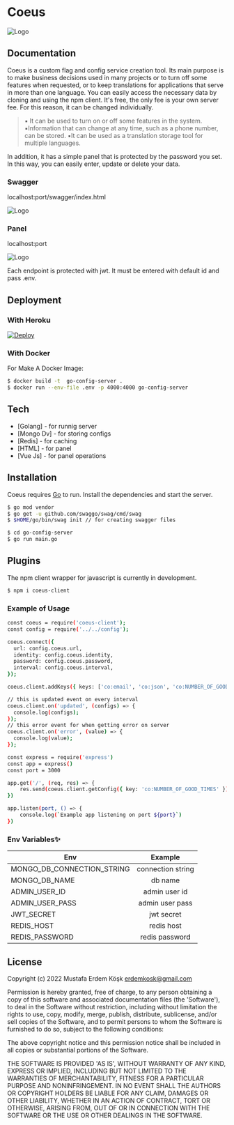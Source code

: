 # Coeus

 ![Logo](https://i.imgur.com/Jgf7swu.gif)
## Documentation

Coeus is a custom flag and config service creation tool. Its main purpose is to make business decisions used in many projects or to turn off some features when requested, or to keep translations for applications that serve in more than one language. You can easily access the necessary data by cloning and using the npm client. It's free, the only fee is your own server fee. For this reason, it can be changed individually.

>▪️ It can be used to turn on or off some features in the system.
▪️Information that can change at any time, such as a phone number, can be stored.
▪️It can be used as a translation storage tool for multiple languages.


In addition, it has a simple panel that is protected by the password you set. In this way, you can easily enter, update or delete your data.
### Swagger
localhost:port/swagger/index.html

![Logo](https://i.imgur.com/sAmY4b8.png)

### Panel
localhost:port

![Logo](https://i.imgur.com/IN0iz2j.png)

Each endpoint is protected with jwt. It must be entered with default id and pass .env.
## Deployment
### With Heroku
[![Deploy](https://www.herokucdn.com/deploy/button.svg)](https://heroku.com/deploy?template=https://github.com/erdemkosk/coeus)
### With Docker
For Make A Docker Image:
```sh
$ docker build -t  go-config-server .
$ docker run --env-file .env -p 4000:4000 go-config-server
```

## Tech
* [Golang] - for runnig server
* [Mongo Dv] - for storing configs
* [Redis] - for caching
* [HTML] - for panel
* [Vue Js] - for panel operations

## Installation
Coeus requires [Go](https://golang.org/) to run.
Install the dependencies and start the server.

```sh
$ go mod vendor
$ go get -u github.com/swaggo/swag/cmd/swag
$ $HOME/go/bin/swag init // for creating swagger files
```

```sh
$ cd go-config-server
$ go run main.go
```
## Plugins

The npm client wrapper for javascript is currently in development.

```sh
$ npm i coeus-client
```

### Example of Usage

```sh
const coeus = require('coeus-client');
const config = require('../../config');

coeus.connect({
  url: config.coeus.url,
  identity: config.coeus.identity,
  password: config.coeus.password,
  interval: config.coeus.interval,
});

coeus.client.addKeys({ keys: ['co:email', 'co:json', 'co:NUMBER_OF_GOOD_TIMES'] });

// this is updated event on every interval
coeus.client.on('updated', (configs) => {
  console.log(configs);
});
// this error event for when getting error on server
coeus.client.on('error', (value) => {
  console.log(value);
});

const express = require('express')
const app = express()
const port = 3000

app.get('/', (req, res) => {
    res.send(coeus.client.getConfig({ key: 'co:NUMBER_OF_GOOD_TIMES' }))
})

app.listen(port, () => {
    console.log(`Example app listening on port ${port}`)
})
```

### Env Variables✨

| Env        | Example           
| ------------- |:-------------:
| MONGO_DB_CONNECTION_STRING      | connection string
| MONGO_DB_NAME   | db name      
| ADMIN_USER_ID | admin user id
| ADMIN_USER_PASS| admin user pass
| JWT_SECRET   | jwt secret      
| REDIS_HOST | redis host
| REDIS_PASSWORD      | redis password 

## License
Copyright (c) 2022 Mustafa Erdem Köşk <erdemkosk@gmail.com>

Permission is hereby granted, free of charge, to any person obtaining a copy of this software and associated documentation files (the 'Software'), to deal in the Software without restriction, including without limitation the rights to use, copy, modify, merge, publish, distribute, sublicense, and/or sell copies of the Software, and to permit persons to whom the Software is furnished to do so, subject to the following conditions:

The above copyright notice and this permission notice shall be included in all copies or substantial portions of the Software.

THE SOFTWARE IS PROVIDED 'AS IS', WITHOUT WARRANTY OF ANY KIND, EXPRESS OR IMPLIED, INCLUDING BUT NOT LIMITED TO THE WARRANTIES OF MERCHANTABILITY, FITNESS FOR A PARTICULAR PURPOSE AND NONINFRINGEMENT. IN NO EVENT SHALL THE AUTHORS OR COPYRIGHT HOLDERS BE LIABLE FOR ANY CLAIM, DAMAGES OR OTHER LIABILITY, WHETHER IN AN ACTION OF CONTRACT, TORT OR OTHERWISE, ARISING FROM, OUT OF OR IN CONNECTION WITH THE SOFTWARE OR THE USE OR OTHER DEALINGS IN THE SOFTWARE.



  
